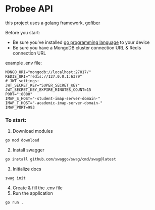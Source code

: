 # Probee API
this project uses a [golang](https://go.dev/) framework, [gofiber](https://gofiber.io/)

Before you start:
  - Be sure you've installed [go programming language](https://go.dev/) to your device
  - Be sure you have a MongoDB cluster connection URL & Redis connection URL

example .env file:
```env
MONGO_URI="mongodb://localhost:27017/"
REDIS_URI="redis://127.0.0.1:6379"
# JWT settings:
JWT_SECRET_KEY="SUPER_SECRET_KEY"
JWT_SECRET_KEY_EXPIRE_MINUTES_COUNT=15
PORT=":8080"
IMAP_S_HOST="-student-imap-server-domain-"
IMAP_T_HOST="-academic-imap-server-domain-"
IMAP_PORT=993
```
### To start:
1. Download modules
```bash
go mod download
```
2. Install swagger
```bash
go install github.com/swaggo/swag/cmd/swag@latest
```
3. Initialize docs
```bash
swag init
```
4. Create & fill the .env file
5. Run the application
```bash
go run .
```
